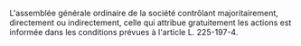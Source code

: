   
L'assemblée générale ordinaire de la société contrôlant majoritairement, directement ou indirectement, celle qui attribue gratuitement les actions est informée dans les conditions prévues à l'article L. 225-197-4.  

  

